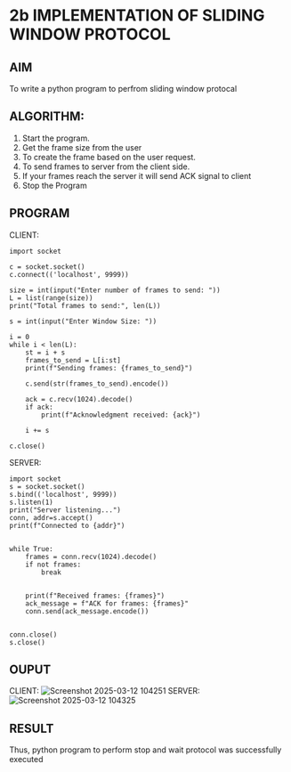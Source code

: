 # 2b IMPLEMENTATION OF SLIDING WINDOW PROTOCOL
## AIM
To write  a python program to perfrom sliding window protocal
## ALGORITHM:
1. Start the program.
2. Get the frame size from the user
3. To create the frame based on the user request.
4. To send frames to server from the client side.
5. If your frames reach the server it will send ACK signal to client
6. Stop the Program
## PROGRAM
CLIENT:
```
import socket

c = socket.socket()
c.connect(('localhost', 9999))

size = int(input("Enter number of frames to send: "))
L = list(range(size))
print("Total frames to send:", len(L))

s = int(input("Enter Window Size: "))

i = 0
while i < len(L):
    st = i + s
    frames_to_send = L[i:st]
    print(f"Sending frames: {frames_to_send}")

    c.send(str(frames_to_send).encode())

    ack = c.recv(1024).decode()
    if ack:
        print(f"Acknowledgment received: {ack}")

    i += s

c.close()
```
SERVER:
```
import socket
s = socket.socket()
s.bind(('localhost', 9999))
s.listen(1)
print("Server listening...")
conn, addr=s.accept()
print(f"Connected to {addr}")


while True:
    frames = conn.recv(1024).decode()
    if not frames:
        break


    print(f"Received frames: {frames}")
    ack_message = f"ACK for frames: {frames}"
    conn.send(ack_message.encode())


conn.close()
s.close()
```
## OUPUT
CLIENT:
![Screenshot 2025-03-12 104251](https://github.com/user-attachments/assets/3462854f-8056-4abe-a716-ddcc427745e0)
SERVER:
![Screenshot 2025-03-12 104325](https://github.com/user-attachments/assets/bf6ce979-4cf1-4b0e-9427-b02cf1e103d7)


## RESULT
Thus, python program to perform stop and wait protocol was successfully executed
